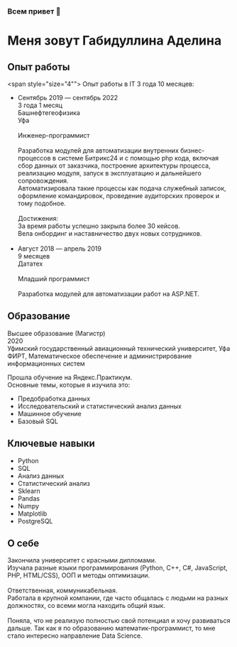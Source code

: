 ### Всем привет 👋
# Меня зовут Габидуллина Аделина 


## Опыт работы 
<span style="size="4"">
Опыт работы в IT 3 года 10 месяцев:
<ul>
<li>
Сентябрь 2019 — сентябрь 2022
<br>
3 года 1 месяц
<br>
Башнефтегеофизика
<br>
Уфа
<br><br>
Инженер-программист<br><br>
Разработка модулей для автоматизации внутренних бизнес-процессов в системе Битрикс24 и с помощью php кода, включая сбор данных от заказчика, построение архитектуры процесса, реализацию модуля, запуск в эксплуатацию и дальнейшего сопровождения.
<br>
Автоматизировала такие процессы как подача служебный записок, оформление командировок, проведение аудиторских проверок и тому подобное.
<br><br>
Достижения:<br>
За время работы успешно закрыла более 30 кейсов.<br>
Вела онбординг и наставничество двух новых сотрудников.
</li>

<br>
<li>
 Август 2018 — апрель 2019<br>
9 месяцев<br>
Дататех<br><br>
Младший программист<br><br>
Разработка модулей для автоматизации работ на ASP.NET.<br>
</li>
</ul>
</span>

## Образование

Высшее образование (Магистр)<br>
2020<br>
Уфимский государственный авиационный технический университет, Уфа<br>
ФИРТ, Математическое обеспечение и администрирование информационных систем<br>

Прошла обучение на Яндекс.Практикум.<br>
Основные темы, которые я изучила это:<br>
<ul>
<li>Предобработка данных</li>
<li>Исследовательский и статистический анализ данных</li>
<li>Машинное обучение</li>
<li>Базовый SQL</li>
</ul>


## Ключевые навыки
<ul>
<li>Python</li>
<li>SQL</li>
<li>Анализ данных</li>
<li>Статистический анализ</li>
<li>Sklearn</li>
<li>Pandas</li>
<li>Numpy</li>
<li>Matplotlib</li>
<li>PostgreSQL</li>
</ul>


## О себе
Закончила университет с красными дипломами.<br>
Изучала разные языки программирования (Python, C++, C#, JavaScript, PHP, HTML/CSS), ООП и методы оптимизации.
<br><br>
Ответственная, коммуникабельная.<br>
Работала в крупной компании, где часто общалась с людьми на разных должностях, со всеми могла находить общий язык.<br>
<br>
Поняла, что не реализую полностью свой потенциал и хочу развиваться дальше. Так как я по образованию математик-программист, то мне стало интересно направление Data Science.
<br><br>


<!--
**adelinagabby/adelinagabby** is a ✨ _special_ ✨ repository because its `README.md` (this file) appears on your GitHub profile.

Here are some ideas to get you started:

- 🔭 I’m currently working on ...
- 🌱 I’m currently learning ...
- 👯 I’m looking to collaborate on ...
- 🤔 I’m looking for help with ...
- 💬 Ask me about ...
- 📫 How to reach me: ...
- 😄 Pronouns: ...
- ⚡ Fun fact: ...
-->
